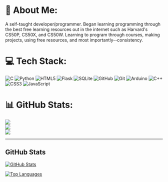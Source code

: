 # 💫 About Me:
A self-taught developer/programmer. Began learning programming through the best free learning resources out in the internet such as Harvard's CS50P, CS50X, and CS50W. Learning to program through courses, making projects, using free resources, and most importantly--consistency.


# 💻 Tech Stack:
![C](https://img.shields.io/badge/c-%2300599C.svg?style=for-the-badge&logo=c&logoColor=white) ![Python](https://img.shields.io/badge/python-3670A0?style=for-the-badge&logo=python&logoColor=ffdd54) ![HTML5](https://img.shields.io/badge/html5-%23E34F26.svg?style=for-the-badge&logo=html5&logoColor=white) ![Flask](https://img.shields.io/badge/flask-%23000.svg?style=for-the-badge&logo=flask&logoColor=white) ![SQLite](https://img.shields.io/badge/sqlite-%2307405e.svg?style=for-the-badge&logo=sqlite&logoColor=white) ![GitHub](https://img.shields.io/badge/github-%23121011.svg?style=for-the-badge&logo=github&logoColor=white) ![Git](https://img.shields.io/badge/git-%23F05033.svg?style=for-the-badge&logo=git&logoColor=white) ![Arduino](https://img.shields.io/badge/-Arduino-00979D?style=for-the-badge&logo=Arduino&logoColor=white) ![C++](https://img.shields.io/badge/c++-%2300599C.svg?style=for-the-badge&logo=c%2B%2B&logoColor=white) ![CSS3](https://img.shields.io/badge/css3-%231572B6.svg?style=for-the-badge&logo=css3&logoColor=white) ![JavaScript](https://img.shields.io/badge/javascript-%23323330.svg?style=for-the-badge&logo=javascript&logoColor=%23F7DF1E) 
# 📊 GitHub Stats:
![](https://github-readme-stats.vercel.app/api?username=lv1-duck&theme=gruvbox&hide_border=false&include_all_commits=true&count_private=true)<br/>
![](https://nirzak-streak-stats.vercel.app/?user=lv1-duck&theme=gruvbox&hide_border=false)<br/>
![](https://github-readme-stats.vercel.app/api/top-langs/?username=lv1-duck&theme=gruvbox&hide_border=false&include_all_commits=true&count_private=true&layout=compact)

<!-- Proudly created with GPRM ( https://gprm.itsvg.in ) -->


---

## GitHub Stats

[![GitHub Stats](https://github-readme-stats.vercel.app/api?username=lv1-duck&show_icons=true&theme=tokyonight)](https://github.com/lv1-duck)

[![Top Languages](https://github-readme-stats.vercel.app/api/top-langs/?username=lv1-duck&layout=compact&theme=tokyonight)](https://github.com/lv1-duck)


